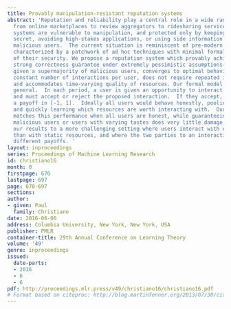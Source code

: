```yaml
---
title: Provably manipulation-resistant reputation systems
abstract: 'Reputation and reliability play a central role in a wide range of applications,
  from online marketplaces to review aggregators to ridesharing services.  Many reputation
  systems are vulnerable to manipulation, and protected only by keeping algorithms
  secret, avoiding high-stakes applications, or using side information to identify
  malicious users.  The current situation is reminiscent of pre-modern cryptography,
  characterized by a patchwork of ad hoc techniques with minimal formal understanding
  of their security. We propose a reputation system which provably achieves a very
  strong correctness guarantee under extremely pessimistic assumptions—it works even
  given a supermajority of malicious users, converges to optimal behavior after a
  constant number of interactions per user, does not require repeated interactions,
  and accommodates time-varying quality of resources. Our formal model is simple but
  general.  In each period, a user is given an opportunity to interact with a resource,
  and must accept or reject the proposed interaction.  If they accept, they receive
  a payoff in [-1, 1].  Ideally all users would behave honestly, pooling their data
  and quickly learning which resources are worth interacting with.  Our protocol essentially
  matches this performance when all users are honest, while guaranteeing that adding
  malicious users or users with varying tastes does very little damage. We also extend
  our results to a more challenging setting where users interact with each other rather
  than with static resources, and where the two parties to an interaction may receive
  different payoffs. '
layout: inproceedings
series: Proceedings of Machine Learning Research
id: christiano16
month: 0
firstpage: 670
lastpage: 697
page: 670-697
sections: 
author:
- given: Paul
  family: Christiano
date: 2016-06-06
address: Columbia University, New York, New York, USA
publisher: PMLR
container-title: 29th Annual Conference on Learning Theory
volume: '49'
genre: inproceedings
issued:
  date-parts:
  - 2016
  - 6
  - 6
pdf: http://proceedings.mlr.press/v49/christiano16/christiano16.pdf
# Format based on citeproc: http://blog.martinfenner.org/2013/07/30/citeproc-yaml-for-bibliographies/
---
```

